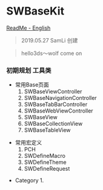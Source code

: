 # SWBaseKit
 [ReadMe - English](https://github.com/samifei/SWBaseKit/blob/master/README-English.md)
>  2019.05.27 SamLi 创建

>  hello3ds～wolf come on

### 初期规划 工具类

+  常用Base页面 
    1. SWBaseViewController
    2. SWBaseNavigationController
    3. SWBaseTabBarController
    4. SWBaseWebViewController
    5. SWBaseView
    6. SWBaseCollectionView
    7. SWBaseTableView

-  常用宏定义
    1. PCH
    2. SWDefineMacro
    3. SWDefineTheme
    4. SWDefineRequest

+ Category
    1.
